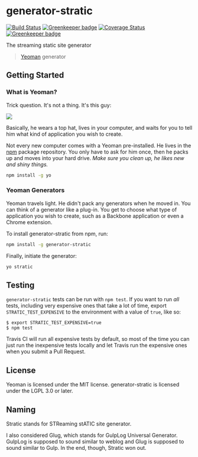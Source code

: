 # generator-stratic

[![Build Status](https://travis-ci.org/straticjs/generator-stratic.svg?branch=master)](https://travis-ci.org/straticjs/generator-stratic) [![Greenkeeper badge](https://badges.greenkeeper.io/straticjs/generator-stratic.svg)](https://greenkeeper.io/)
[![Coverage Status](https://coveralls.io/repos/github/straticjs/generator-stratic/badge.svg?branch=master)](https://coveralls.io/github/straticjs/generator-stratic?branch=master)
[![Greenkeeper badge](https://badges.greenkeeper.io/straticjs/generator-stratic.svg)](https://greenkeeper.io/)

The streaming static site generator

> [Yeoman](http://yeoman.io) generator


## Getting Started

### What is Yeoman?

Trick question. It's not a thing. It's this guy:

![](http://i.imgur.com/JHaAlBJ.png)

Basically, he wears a top hat, lives in your computer, and waits for you to tell him what kind of application you wish to create.

Not every new computer comes with a Yeoman pre-installed. He lives in the [npm](https://npmjs.org) package repository. You only have to ask for him once, then he packs up and moves into your hard drive. *Make sure you clean up, he likes new and shiny things.*

```bash
npm install -g yo
```

### Yeoman Generators

Yeoman travels light. He didn't pack any generators when he moved in. You can think of a generator like a plug-in. You get to choose what type of application you wish to create, such as a Backbone application or even a Chrome extension.

To install generator-stratic from npm, run:

```bash
npm install -g generator-stratic
```

Finally, initiate the generator:

```bash
yo stratic
```

## Testing

`generator-stratic` tests can be run with `npm test`. If you want to run _all_ tests, including very expensive ones that take a lot of time, export `STRATIC_TEST_EXPENSIVE` to the environment with a value of `true`, like so:

    $ export STRATIC_TEST_EXPENSIVE=true
	$ npm test

Travis CI will run all expensive tests by default, so most of the time you can just run the inexpensive tests locally and let Travis run the expensive ones when you submit a Pull Request.

## License

Yeoman is licensed under the MIT license. generator-stratic is licensed under the LGPL 3.0 or later.

## Naming

Stratic stands for STReaming stATIC site generator.

I also considered Glug, which stands for GulpLog Universal Generator. GulpLog is supposed to sound similar to weblog and Glug is supposed to sound similar to Gulp. In the end, though, Stratic won out.
